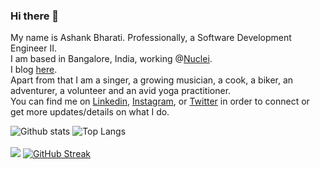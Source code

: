 ### Hi there 👋
My name is Ashank Bharati. Professionally, a Software Development Engineer II.</br> I am based in Bangalore, India, working @[Nuclei](https://gonuclei.com/).</br> 
I blog [here](https://bharatiashank1996.medium.com/). </br>
Apart from that I am a singer, a growing musician, a cook, a biker, an adventurer, a volunteer and an avid yoga practitioner.</br>
You can find me on [Linkedin](https://www.linkedin.com/in/ashank-bharati-497989127), [Instagram](https://www.instagram.com/mr_bharati_/), or [Twitter](https://twitter.com/ashankbharati) in order to connect or get more updates/details on what I do.

![Github stats](https://github-readme-stats.vercel.app/api?username=ashank96&count_private=true&show_icons=true&include_all_commits=true&custom_title=My%20Github%20Stats)
![Top Langs](https://github-readme-stats.vercel.app/api/top-langs/?username=ashank96&layout=compact&hide=html,swift,php,javascript&langs_count=15&exclude_repo=ReverseCodingDemo,geekyStack,reverseCodingLanding,gitNew,newGitTest,imad-2016-app)</br></br>
![](https://komarev.com/ghpvc/?username=your-github-username&color=blue)
[![GitHub Streak](https://github-readme-streak-stats.herokuapp.com/?user=ashank96)](https://git.io/streak-stats)
<!--
**ashank96/ashank96** is a ✨ _special_ ✨ repository because its `README.md` (this file) appears on your GitHub profile.

Here are some ideas to get you started:

- 🔭 I’m currently working on ...
- 🌱 I’m currently learning ...
- 👯 I’m looking to collaborate on ...
- 🤔 I’m looking for help with ...
- 💬 Ask me about ...
- 📫 How to reach me: ...
- 😄 Pronouns: ...
- ⚡ Fun fact: ...
-->
